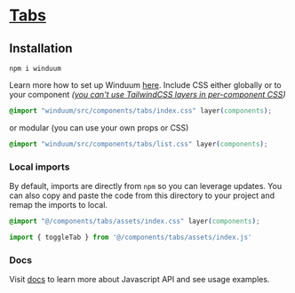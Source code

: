 # [Tabs](https://winduum.dev/docs/components/tabs.html)

## Installation
```shell
npm i winduum
```
Learn more how to set up Winduum [here](https://winduum.dev/docs/).
Include CSS either globally or to your component _([you can't use TailwindCSS layers in per-component CSS](https://tailwindcss.com/docs/adding-custom-styles#layers-and-per-component-css))_

```css
@import "winduum/src/components/tabs/index.css" layer(components);
```

or modular (you can use your own props or CSS)

```css
@import "winduum/src/components/tabs/list.css" layer(components);
```


### Local imports
By default, imports are directly from `npm` so you can leverage updates.
You can also copy and paste the code from this directory to your project and remap the imports to local.

```css
@import "@/components/tabs/assets/index.css" layer(components);
```

```js
import { toggleTab } from '@/components/tabs/assets/index.js'
```

### Docs
Visit [docs](https://winduum.dev/docs/components/tabs.html) to learn more about Javascript API and see usage examples.
